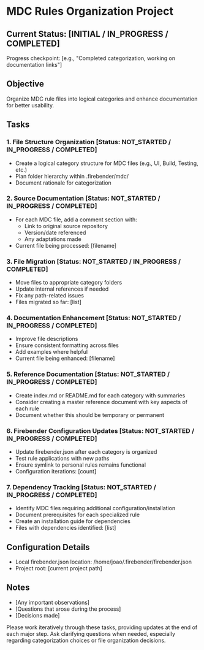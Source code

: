 # MDC Rules Organization Project

## Current Status: [INITIAL / IN_PROGRESS / COMPLETED]
Progress checkpoint: [e.g., "Completed categorization, working on documentation links"]

## Objective
Organize MDC rule files into logical categories and enhance documentation for better usability.

## Tasks

### 1. File Structure Organization [Status: NOT_STARTED / IN_PROGRESS / COMPLETED]
- Create a logical category structure for MDC files (e.g., UI, Build, Testing, etc.)
- Plan folder hierarchy within .firebender/mdc/
- Document rationale for categorization

### 2. Source Documentation [Status: NOT_STARTED / IN_PROGRESS / COMPLETED]
- For each MDC file, add a comment section with:
    - Link to original source repository
    - Version/date referenced
    - Any adaptations made
- Current file being processed: [filename]

### 3. File Migration [Status: NOT_STARTED / IN_PROGRESS / COMPLETED]
- Move files to appropriate category folders
- Update internal references if needed
- Fix any path-related issues
- Files migrated so far: [list]

### 4. Documentation Enhancement [Status: NOT_STARTED / IN_PROGRESS / COMPLETED]
- Improve file descriptions
- Ensure consistent formatting across files
- Add examples where helpful
- Current file being enhanced: [filename]

### 5. Reference Documentation [Status: NOT_STARTED / IN_PROGRESS / COMPLETED]
- Create index.md or README.md for each category with summaries
- Consider creating a master reference document with key aspects of each rule
- Document whether this should be temporary or permanent

### 6. Firebender Configuration Updates [Status: NOT_STARTED / IN_PROGRESS / COMPLETED]
- Update firebender.json after each category is organized
- Test rule applications with new paths
- Ensure symlink to personal rules remains functional
- Configuration iterations: [count]

### 7. Dependency Tracking [Status: NOT_STARTED / IN_PROGRESS / COMPLETED]
- Identify MDC files requiring additional configuration/installation
- Document prerequisites for each specialized rule
- Create an installation guide for dependencies
- Files with dependencies identified: [list]

## Configuration Details
- Local firebender.json location: /home/joao/.firebender/firebender.json
- Project root: [current project path]

## Notes
- [Any important observations]
- [Questions that arose during the process]
- [Decisions made]

Please work iteratively through these tasks, providing updates at the end of each major step. Ask clarifying questions when needed, especially regarding categorization choices or file organization decisions.
